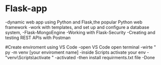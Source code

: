 # Flask-app


-dynamic web app using Python and Flask,the popular Python web framework
-work with templates, and set up and configure a database system,
-Flask-MongoEngine
-Working with Flask-Security
-Creating and testing REST APIs with Postman

#Create enviroment using VS Code
-open VS Code open terminal 
-wirte " py -m venv [your enviroment name]
-inside Scripts activate your env 
-"venv\Scripts\activate "
-activated 
-then install requirments.txt file
-Done